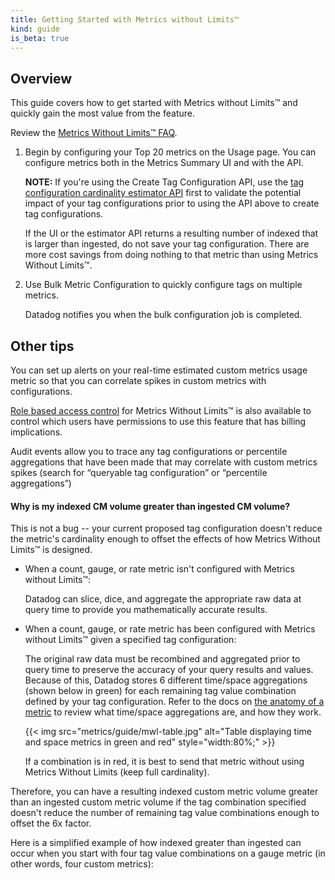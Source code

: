 ```yaml
---
title: Getting Started with Metrics without Limits™
kind: guide
is_beta: true
---
```


## Overview

This guide covers how to get started with Metrics without Limits™ and quickly gain the most value from the feature. 

Review the [Metrics Without Limits™ FAQ][1].


1. Begin by configuring your Top 20 metrics on the Usage page.
   You can configure metrics both in the Metrics Summary UI and with the API.

   **NOTE:** If you're using the Create Tag Configuration API, use the [tag configuration cardinality estimator API][2] first to validate the potential impact of your tag configurations prior to using the API above to create tag configurations. 

   If the UI or the estimator API returns a resulting number of indexed that is larger than ingested, do not save your tag configuration. There are more cost savings from doing nothing to that metric than using Metrics Without Limits™.

2. Use Bulk Metric Configuration to quickly configure tags on multiple metrics.

   Datadog notifies you when the bulk configuration job is completed.

## Other tips

You can set up alerts on your real-time estimated custom metrics usage metric so that you can correlate spikes in custom metrics with configurations.


[Role based access control][3] for Metrics Without Limits™ is also available to control which users have permissions to use this feature that has billing implications.


Audit events allow you to trace any tag configurations or percentile aggregations that have been made that may correlate with custom metrics spikes (search for “queryable tag configuration” or “percentile aggregations”) 

#### Why is my indexed CM volume greater than ingested CM volume? 

This is not a bug -- your current proposed tag configuration doesn't reduce the metric's cardinality enough to offset the effects of how Metrics Without Limits™ is designed.

* When a count, gauge, or rate metric isn't configured with Metrics without Limits™:

  Datadog can slice, dice, and aggregate the appropriate raw data at query time to provide you mathematically accurate results. 


* When a count, gauge, or rate metric has been configured with Metrics without Limits™ given a specified tag configuration:

  The original raw data must be recombined and aggregated prior to query time to preserve the accuracy of your query results and values. Because of this, Datadog stores 6 different time/space aggregations (shown below in green) for each remaining tag value combination defined by your tag configuration. Refer to the docs on [the anatomy of a metric][4] to review what time/space aggregations are, and how they work. 

  {{< img src="metrics/guide/mwl-table.jpg" alt="Table displaying time and space metrics in green and red"  style="width:80%;" >}}

  If a combination is in red, it is best to send that metric without using Metrics Without Limits (keep full cardinality).

Therefore, you can have a resulting indexed custom metric volume greater than an ingested custom metric volume if the tag combination specified doesn't reduce the number of remaining tag value combinations enough to offset the 6x factor.

Here is a simplified example of how indexed greater than ingested can occur when you start with four tag value combinations on a gauge metric (in other words, four custom metrics):




[1]: /metrics/faq/metrics-without-limits/
[2]: /TODO
[3]: /account_management/rbac/permissions/?tab=ui#metrics
[4]: /metrics/#time-and-space-aggregation
